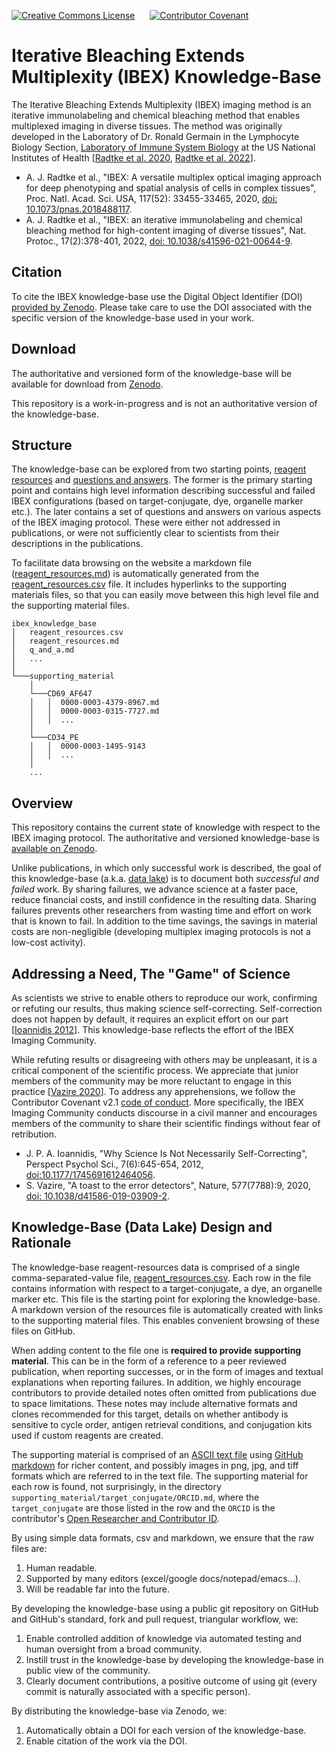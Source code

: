 [![Creative Commons License](https://i.creativecommons.org/l/by-nc/4.0/88x31.png)](http://creativecommons.org/licenses/by-nc/4.0/) &nbsp;&nbsp;&nbsp;&nbsp; [![Contributor Covenant](https://img.shields.io/badge/Contributor%20Covenant-2.1-4baaaa.svg)](code_of_conduct.md)


# Iterative Bleaching Extends Multiplexity (IBEX) Knowledge-Base

The Iterative Bleaching Extends Multiplexity (IBEX) imaging method is an iterative immunolabeling and chemical bleaching method that enables multiplexed imaging in diverse tissues. The method was originally developed in the Laboratory of Dr. Ronald Germain in the Lymphocyte Biology Section, [Laboratory of Immune System Biology](https://www.niaid.nih.gov/research/lab-immune-system-biology) at the US National Institutes of Health
[[Radtke et al. 2020](https://doi.org/10.1073/pnas.2018488117), [Radtke et al. 2022](https://doi.org/10.1038/s41596-021-00644-9)].

* A. J. Radtke et al., "IBEX: A versatile multiplex optical imaging approach for deep phenotyping and spatial analysis of cells in complex tissues", Proc. Natl. Acad. Sci. USA, 117(52): 33455-33465, 2020, [doi: 10.1073/pnas.2018488117](https://doi.org/10.1073/pnas.2018488117).
* A. J. Radtke et al., "IBEX: an iterative immunolabeling and chemical bleaching method for high-content imaging of diverse tissues", Nat. Protoc., 17(2):378-401, 2022, [doi: 10.1038/s41596-021-00644-9](https://doi.org/10.1038/s41596-021-00644-9).

## Citation

To cite the IBEX knowledge-base use the Digital Object Identifier (DOI) [provided by Zenodo](https://zenodo.org/). Please take care to use the DOI associated with the specific version of the knowledge-base used in your work.

## Download

The authoritative and versioned form of the knowledge-base will be available for download from [Zenodo](https://zenodo.org/).

This repository is a work-in-progress and is not an authoritative version of the knowledge-base.

## Structure
The knowledge-base can be explored from two starting points, [reagent resources](reagent_resources.md) and [questions and answers](q_and_a.md). The former is the primary starting point and contains high level information describing successful and failed IBEX configurations (based on target-conjugate, dye, organelle marker etc.). The later contains a set of questions and answers on various aspects of the IBEX imaging protocol. These were either not addressed in publications, or were not sufficiently clear to scientists from their descriptions in the publications.

To facilitate data browsing on the website a markdown file ([reagent_resources.md](reagent_resources.md)) is automatically generated from the [reagent_resources.csv](https://github.com/zivy/ibex_microscopy/blob/main/reagent_resources.csv) file. It includes hyperlinks to the supporting materials files, so that you can easily move between this high level file
and the supporting material files.

```
ibex_knowledge_base
│   reagent_resources.csv
│   reagent_resources.md
│   q_and_a.md   
│   ...   
│
└───supporting_material
    │
    └───CD69_AF647
    │   │  0000-0003-4379-8967.md
    │   │  0000-0003-0315-7727.md
    │   │  ...
    │    
    └───CD34_PE
    │   │  0000-0003-1495-9143
    │   │  ...
    │
    ...
```
## Overview

This repository contains the current state of knowledge
with respect to the IBEX imaging protocol. The authoritative and versioned knowledge-base is [available on Zenodo](https://zenodo.org/).

Unlike publications, in which only successful work is described, the goal of this knowledge-base (a.k.a. [data lake](https://en.wikipedia.org/wiki/Data_lake)) is to document both *successful and failed* work. By sharing failures, we advance science at a faster pace, reduce financial costs, and instill confidence in the resulting data. Sharing failures prevents other researchers from wasting time and effort on work that is known to fail. In addition to the time savings, the savings in material costs are non-negligible (developing multiplex imaging protocols is not a low-cost activity).

## Addressing a Need, The "Game" of Science

As scientists we strive to enable others to reproduce our work, confirming or refuting our results, thus making science self-correcting. Self-correction does not happen by default, it requires an explicit effort on our part [[Ioannidis 2012](https://doi.org/10.1177/1745691612464056)]. This knowledge-base reflects the effort of the IBEX Imaging Community.

While refuting results or disagreeing with others may be unpleasant, it is a critical component of the scientific process. We appreciate that junior members of the community may be more reluctant to engage in this practice [[Vazire 2020](https://doi.org/10.1038/d41586-019-03909-2)]. To address any apprehensions, we follow the Contributor Covenant v2.1 [code of conduct](CODE_OF_CONDUCT.md). More specifically, the IBEX Imaging Community conducts discourse in a civil manner and encourages members of the community to share their scientific findings without fear of retribution.

* J. P. A. Ioannidis, "Why Science Is Not Necessarily Self-Correcting", Perspect Psychol Sci., 7(6):645-654, 2012, [doi:10.1177/1745691612464056](https://doi.org/10.1177/1745691612464056).
* S. Vazire, "A toast to the error detectors", Nature, 577(7788):9, 2020, [doi: 10.1038/d41586-019-03909-2](https://doi.org/10.1038/d41586-019-03909-2).


## Knowledge-Base (Data Lake) Design and Rationale

The knowledge-base reagent-resources data is comprised of a single comma-separated-value file, [reagent_resources.csv](reagent_resources.csv). Each row in the file contains information with respect to a target-conjugate, a dye, an organelle marker etc. This file is the starting point for exploring the knowledge-base. A markdown version of the resources file is automatically created with links to the supporting material files. This enables convenient browsing of these files on GitHub.

When adding content to the file one is **required to provide supporting material**. This can be in the form of a reference to a peer reviewed publication, when reporting successes, or in the form of images and textual explanations when reporting failures. In addition, we highly encourage contributors to provide detailed notes often omitted from publications due to space limitations. These notes may include alternative formats and clones recommended for this target, details on whether antibody is sensitive to cycle order, antigen retrieval conditions, and conjugation kits used if custom reagents are created.

The supporting material is comprised of an [ASCII text file](https://en.wikipedia.org/wiki/Text_file) using [GitHub markdown](https://docs.github.com/en/get-started/writing-on-github/getting-started-with-writing-and-formatting-on-github/basic-writing-and-formatting-syntax) for richer content, and possibly images in png, jpg, and tiff formats which are referred to in the text file. The supporting material for each row is found, not surprisingly, in the directory `supporting_material/target_conjugate/ORCID.md`, where the `target_conjugate` are those listed in the row and the `ORCID` is the contributor's [Open Researcher and Contributor ID](https://orcid.org/).

By using simple data formats, csv and markdown, we ensure that the raw files are:
1. Human readable.
2. Supported by many editors (excel/google docs/notepad/emacs...).
3. Will be readable far into the future.

By developing the knowledge-base using a public git repository on GitHub and GitHub's standard, fork and pull request, triangular workflow, we:
1. Enable controlled addition of knowledge via automated testing and human oversight from a broad community.
2. Instill trust in the knowledge-base by developing the knowledge-base in public view of the community.
3. Clearly document contributions, a positive outcome of using git (every commit is naturally associated with a specific person).

By distributing the knowledge-base via Zenodo, we:
1. Automatically obtain a DOI for each version of the knowledge-base.
2. Enable citation of the work via the DOI.
